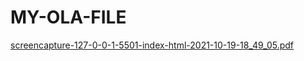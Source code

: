 # MY-OLA-FILE
[screencapture-127-0-0-1-5501-index-html-2021-10-19-18_49_05.pdf](https://github.com/abhishrikhande/MY-OLA-FILE/files/7379049/screencapture-127-0-0-1-5501-index-html-2021-10-19-18_49_05.pdf)
